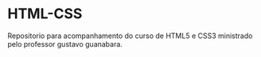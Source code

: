 # HTML-CSS
 Repositorio para acompanhamento do curso de HTML5 e CSS3 ministrado pelo professor gustavo guanabara.
